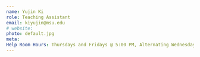 ```yaml
---
name: Yujin Ki
role: Teaching Assistant
email: kiyujin@msu.edu
# website:
photo: default.jpg
meta:
Help Room Hours: Thursdays and Fridays @ 5:00 PM, Alternating Wednesdays @ 4:00 PM
---
```


<!-- [Schedule an appointment](#){: .btn .btn-outline } -->
